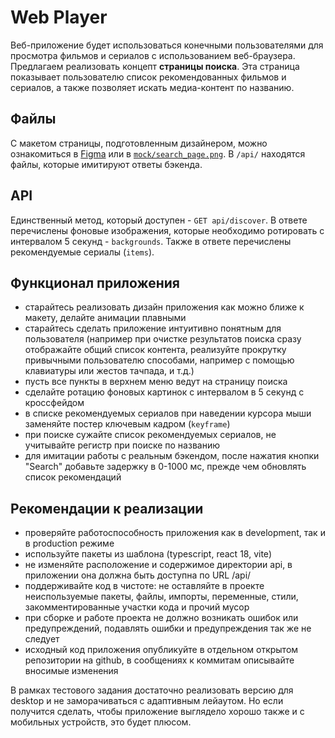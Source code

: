 # Web Player

Веб-приложение будет использоваться конечными пользователями для просмотра фильмов и сериалов с использованием веб-браузера. Предлагаем реализовать концепт **страницы поиска**. Эта страница показывает пользователю список рекомендованных фильмов и сериалов, а также позволяет искать медиа-контент по названию.

## Файлы

C макетом страницы, подготовленным дизайнером, можно ознакомиться в [Figma](https://www.figma.com/file/Y0Sco27UBnYBNKRgE1sAiv/NetUP-Frontend-Task?node-id=0%3A1&t=nE9KbWGUIEKuF1IY-1) или в [`mock/search_page.png`](mock/search_page.png). В `/api/` находятся файлы, которые имитируют ответы бэкенда.

## API

Единственный метод, который доступен - `GET api/discover`. В ответе перечислены фоновые изображения, которые необходимо ротировать с интервалом 5 секунд - `backgrounds`. Также в ответе перечислены рекомендуемые сериалы (`items`).

## Функционал приложения

- старайтесь реализовать дизайн приложения как можно ближе к макету, делайте анимации плавными
- старайтесь сделать приложение интуитивно понятным для пользователя (например при очистке результатов поиска сразу отображайте общий список контента, реализуйте прокрутку привычными пользователю способами, например с помощью клавиатуры или жестов тачпада, и т.д.)
- пусть все пункты в верхнем меню ведут на страницу поиска
- сделайте ротацию фоновых картинок с интервалом в 5 секунд с кроссфейдом
- в списке рекомендуемых сериалов при наведении курсора мыши заменяйте постер ключевым кадром (`keyframe`) 
- при поиске сужайте список рекомендуемых сериалов, не учитывайте регистр при поиcке по названию
- для имитации работы с реальным бэкендом, после нажатия кнопки "Search" добавьте задержку в 0-1000 мс, прежде чем обновлять список рекомендаций

## Рекомендации к реализации

- проверяйте работоспособность приложения как в development, так и в production режиме 
- используйте пакеты из шаблона (typescript, react 18, vite)
- не изменяйте расположение и содержимое директории api, в приложении она должна быть доступна по URL /api/
- поддерживайте код в чистоте: не оставляйте в проекте неиспользуемые пакеты, файлы, импорты, переменные, стили, закомментированные участки кода и прочий мусор
- при сборке и работе проекта не должно возникать ошибок или предупреждений, подавлять ошибки и предупреждения так же не следует
- исходный код приложения опубликуйте в отдельном открытом репозитории на github, в сообщениях к коммитам описывайте вносимые изменения

В рамках тестового задания достаточно реализовать версию для desktop и не заморачиваться с адаптивным лейаутом. Но если получится сделать, чтобы приложение выглядело хорошо также и с мобильных устройств, это будет плюсом.
